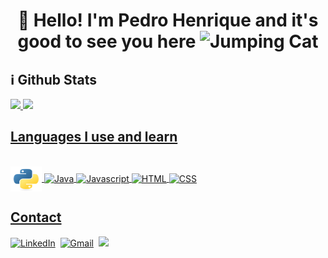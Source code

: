  <h1 align="center"> 👋 Hello! I'm Pedro Henrique and it's good to see you here  <img width="10%" src="https://media.tenor.com/8HaTOA3o0OoAAAAi/pixel-cat.gif" alt="Jumping Cat" /> </h1>
  




## ℹ️ Github Stats
<div>
<a href="https://github.com/phmelosilva">
<img height="180em" src="https://github-readme-stats.vercel.app/api?username=phmelosilva&show_icons=true&theme=dracula&include_all_commits=true&count_private=true"/>
<img height="180em" src="https://github-readme-stats.vercel.app/api/top-langs/?username=phmelosilva&layout=compact&langs_count=7&theme=dracula"/>
</div>

## Languages I use and learn

  <div style="display: inline_block"><br>
  <img align="center" alt="Python" height="40" width="50" src="https://raw.githubusercontent.com/devicons/devicon/master/icons/python/python-original.svg">
  <img align="center" alt="Java" height="40" width="50" src="https://cdn.jsdelivr.net/gh/devicons/devicon/icons/java/java-original.svg" />
  <img align="center" alt="Javascript" height="40" width="50" src="https://cdn.jsdelivr.net/gh/devicons/devicon/icons/javascript/javascript-original.svg" />   
  <img align="center" alt="HTML" height="40" width="50" src="https://cdn.jsdelivr.net/gh/devicons/devicon/icons/html5/html5-original.svg" />
  <img align="center" alt="CSS" height="40" width="50" src="https://cdn.jsdelivr.net/gh/devicons/devicon/icons/css3/css3-original.svg" />
                          
  </div>
  
##

## Contact
  <div> 
<a href="https://www.linkedin.com/in/phmelosilva/"><img src="https://img.shields.io/badge/linkedin-%230077B5.svg?&style=for-the-badge&logo=linkedin&logoColor=white" alt="LinkedIn" /></a>&nbsp;
<a href="mailto:pedrodsm1819@gmail.com"><img src="https://img.shields.io/badge/gmail-%23D14836.svg?&style=for-the-badge&logo=gmail&logoColor=white" alt="Gmail"/></a>&nbsp;
 <a href="https://www.instagram.com/phmelosilva/" target="_blank"><img src="https://img.shields.io/badge/Instagram-E4405F?style=for-the-badge&logo=instagram&logoColor=white" target="_blank"></a> 

  </div>
 
  ## 


